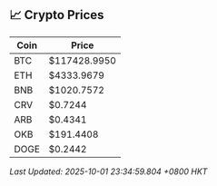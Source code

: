 ## 📈 Crypto Prices

| Coin | Price |
| ---- | ----- |
| BTC | $117428.9950 |
| ETH | $4333.9679 |
| BNB | $1020.7572 |
| CRV | $0.7244 |
| ARB | $0.4341 |
| OKB | $191.4408 |
| DOGE | $0.2442 |

_Last Updated: 2025-10-01 23:34:59.804 +0800 HKT_